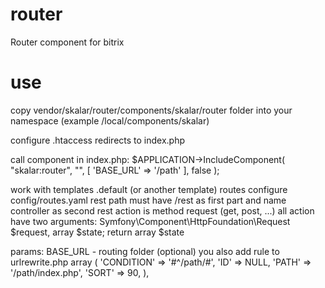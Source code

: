 # router
Router component for bitrix
# use
copy vendor/skalar/router/components/skalar/router folder 
into your namespace (example /local/components/skalar)

configure .htaccess redirects to index.php

call component in index.php:
$APPLICATION->IncludeComponent(
    "skalar:router",
     "",
     [
        'BASE_URL' => '/path'
     ],
     false
 );

work with templates .default (or another template)
routes configure config/routes.yaml
rest path must have /rest as first part and name controller as second
rest action is method request (get, post, ...)
all action have two arguments: Symfony\Component\HttpFoundation\Request $request, array $state; return array $state

params:
BASE_URL - routing folder (optional)
you also add rule to urlrewrite.php
array (
    'CONDITION' => '#^/path/#',
    'ID' => NULL,
    'PATH' => '/path/index.php',
    'SORT' => 90,
),





